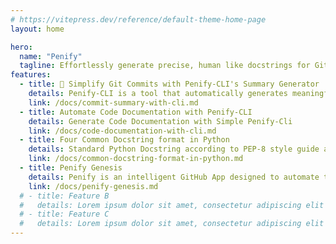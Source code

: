 ```yaml
---
# https://vitepress.dev/reference/default-theme-home-page
layout: home

hero:
  name: "Penify"
  tagline: Effortlessly generate precise, human like docstrings for GitHub repos with Penify    
features:
  - title: 📝 Simplify Git Commits with Penify-CLI's Summary Generator
    details: Penify-CLI is a tool that automatically generates meaningful commit messages.
    link: /docs/commit-summary-with-cli.md
  - title: Automate Code Documentation with Penify-CLI
    details: Generate Code Documentation with Simple Penify-Cli
    link: /docs/code-documentation-with-cli.md
  - title: Four Common Docstring format in Python
    details: Standard Python Docstring according to PEP-8 style guide and they are Google, Epytext, rEST, Numpy.
    link: /docs/common-docstring-format-in-python.md
  - title: Penify Genesis
    details: Penify is an intelligent GitHub App designed to automate the process of generating and updating documentation for GitHub projects.
    link: /docs/penify-genesis.md
  # - title: Feature B
  #   details: Lorem ipsum dolor sit amet, consectetur adipiscing elit
  # - title: Feature C
  #   details: Lorem ipsum dolor sit amet, consectetur adipiscing elit
---
```


